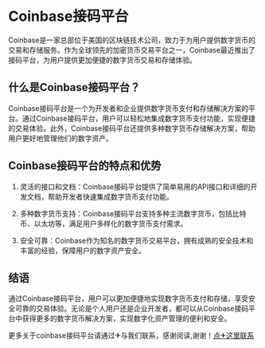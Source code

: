 # Coinbase接码平台

Coinbase是一家总部位于美国的区块链技术公司，致力于为用户提供数字货币的交易和存储服务。作为全球领先的加密货币交易平台之一，Coinbase最近推出了接码平台，为用户提供更加便捷的数字货币交易和存储体验。

## 什么是Coinbase接码平台？

Coinbase接码平台是一个为开发者和企业提供数字货币支付和存储解决方案的平台。通过Coinbase接码平台，用户可以轻松地集成数字货币支付功能，实现便捷的交易体验。此外，Coinbase接码平台还提供多种数字货币存储解决方案，帮助用户更好地管理他们的数字资产。

## Coinbase接码平台的特点和优势

1. 灵活的接口和文档：Coinbase接码平台提供了简单易用的API接口和详细的开发文档，帮助开发者快速集成数字货币支付功能。

2. 多种数字货币支持：Coinbase接码平台支持多种主流数字货币，包括比特币、以太坊等，满足用户多样化的数字货币支付需求。

3. 安全可靠：Coinbase作为知名的数字货币交易平台，拥有成熟的安全技术和丰富的经验，保障用户的数字资产安全。

## 结语

通过Coinbase接码平台，用户可以更加便捷地实现数字货币支付和存储，享受安全可靠的交易体验。无论是个人用户还是企业开发者，都可以从Coinbase接码平台中获得更多的数字货币解决方案，实现数字化资产管理的便利和安全。

更多关于coinbase接码平台请通过✈与我们联系，感谢阅读,谢谢！[点✈这里联系](https://c.k02.cc)